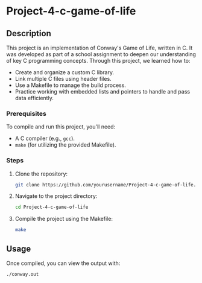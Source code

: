 # Project-4-c-game-of-life

## Description

This project is an implementation of Conway's Game of Life, written in C. It was developed as part of a school assignment to deepen our understanding of key C programming concepts. Through this project, we learned how to:

- Create and organize a custom C library.
- Link multiple C files using header files.
- Use a Makefile to manage the build process.
- Practice working with embedded lists and pointers to handle and pass data efficiently.


### Prerequisites

To compile and run this project, you'll need:

- A C compiler (e.g., `gcc`).
- `make` (for utilizing the provided Makefile).

### Steps

1. Clone the repository:
    ```bash
    git clone https://github.com/yourusername/Project-4-c-game-of-life.git
    ```

2. Navigate to the project directory:
    ```bash
    cd Project-4-c-game-of-life
    ```

3. Compile the project using the Makefile:
    ```bash
    make
    ```

## Usage

Once compiled, you can view the output with:

```bash
./conway.out
